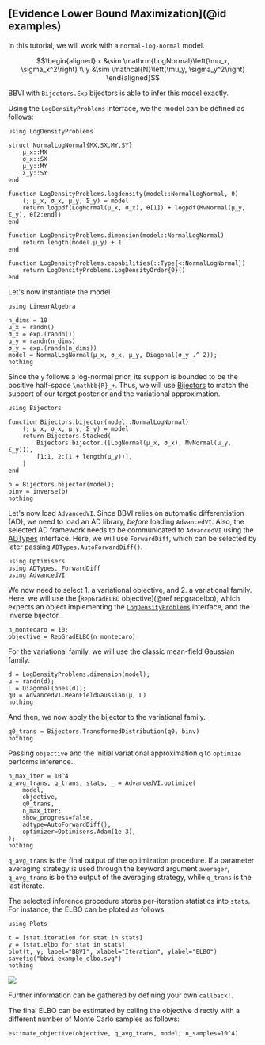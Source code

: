 ## [Evidence Lower Bound Maximization](@id examples)

In this tutorial, we will work with a `normal-log-normal` model.

```math
\begin{aligned}
x &\sim \mathrm{LogNormal}\left(\mu_x, \sigma_x^2\right) \\
y &\sim \mathcal{N}\left(\mu_y, \sigma_y^2\right)
\end{aligned}
```

BBVI with `Bijectors.Exp` bijectors is able to infer this model exactly.

Using the `LogDensityProblems` interface, we the model can be defined as follows:

```@example elboexample
using LogDensityProblems

struct NormalLogNormal{MX,SX,MY,SY}
    μ_x::MX
    σ_x::SX
    μ_y::MY
    Σ_y::SY
end

function LogDensityProblems.logdensity(model::NormalLogNormal, θ)
    (; μ_x, σ_x, μ_y, Σ_y) = model
    return logpdf(LogNormal(μ_x, σ_x), θ[1]) + logpdf(MvNormal(μ_y, Σ_y), θ[2:end])
end

function LogDensityProblems.dimension(model::NormalLogNormal)
    return length(model.μ_y) + 1
end

function LogDensityProblems.capabilities(::Type{<:NormalLogNormal})
    return LogDensityProblems.LogDensityOrder{0}()
end
```

Let's now instantiate the model

```@example elboexample
using LinearAlgebra

n_dims = 10
μ_x = randn()
σ_x = exp.(randn())
μ_y = randn(n_dims)
σ_y = exp.(randn(n_dims))
model = NormalLogNormal(μ_x, σ_x, μ_y, Diagonal(σ_y .^ 2));
nothing
```

Since the `y` follows a log-normal prior, its support is bounded to be the positive half-space ``\mathbb{R}_+``.
Thus, we will use [Bijectors](https://github.com/TuringLang/Bijectors.jl) to match the support of our target posterior and the variational approximation.

```@example elboexample
using Bijectors

function Bijectors.bijector(model::NormalLogNormal)
    (; μ_x, σ_x, μ_y, Σ_y) = model
    return Bijectors.Stacked(
        Bijectors.bijector.([LogNormal(μ_x, σ_x), MvNormal(μ_y, Σ_y)]),
        [1:1, 2:(1 + length(μ_y))],
    )
end

b = Bijectors.bijector(model);
binv = inverse(b)
nothing
```

Let's now load `AdvancedVI`.
Since BBVI relies on automatic differentiation (AD), we need to load an AD library, *before* loading `AdvancedVI`.
Also, the selected AD framework needs to be communicated to `AdvancedVI` using the [ADTypes](https://github.com/SciML/ADTypes.jl) interface.
Here, we will use `ForwardDiff`, which can be selected by later passing `ADTypes.AutoForwardDiff()`.

```@example elboexample
using Optimisers
using ADTypes, ForwardDiff
using AdvancedVI
```

We now need to select 1. a variational objective, and 2. a variational family.
Here, we will use the [`RepGradELBO` objective](@ref repgradelbo), which expects an object implementing the [`LogDensityProblems`](https://github.com/tpapp/LogDensityProblems.jl) interface, and the inverse bijector.

```@example elboexample
n_montecaro = 10;
objective = RepGradELBO(n_montecaro)
```

For the variational family, we will use the classic mean-field Gaussian family.

```@example elboexample
d = LogDensityProblems.dimension(model);
μ = randn(d);
L = Diagonal(ones(d));
q0 = AdvancedVI.MeanFieldGaussian(μ, L)
nothing
```

And then, we now apply the bijector to the variational family.

```@example elboexample
q0_trans = Bijectors.TransformedDistribution(q0, binv)
nothing
```

Passing `objective` and the initial variational approximation `q` to `optimize` performs inference.

```@example elboexample
n_max_iter = 10^4
q_avg_trans, q_trans, stats, _ = AdvancedVI.optimize(
    model,
    objective,
    q0_trans,
    n_max_iter;
    show_progress=false,
    adtype=AutoForwardDiff(),
    optimizer=Optimisers.Adam(1e-3),
);
nothing
```

`q_avg_trans` is the final output of the optimization procedure.
If a parameter averaging strategy is used through the keyword argument `averager`, `q_avg_trans` is be the output of the averaging strategy, while `q_trans` is the last iterate.

The selected inference procedure stores per-iteration statistics into `stats`.
For instance, the ELBO can be ploted as follows:

```@example elboexample
using Plots

t = [stat.iteration for stat in stats]
y = [stat.elbo for stat in stats]
plot(t, y; label="BBVI", xlabel="Iteration", ylabel="ELBO")
savefig("bbvi_example_elbo.svg")
nothing
```

![](bbvi_example_elbo.svg)

Further information can be gathered by defining your own `callback!`.

The final ELBO can be estimated by calling the objective directly with a different number of Monte Carlo samples as follows:

```@example elboexample
estimate_objective(objective, q_avg_trans, model; n_samples=10^4)
```

